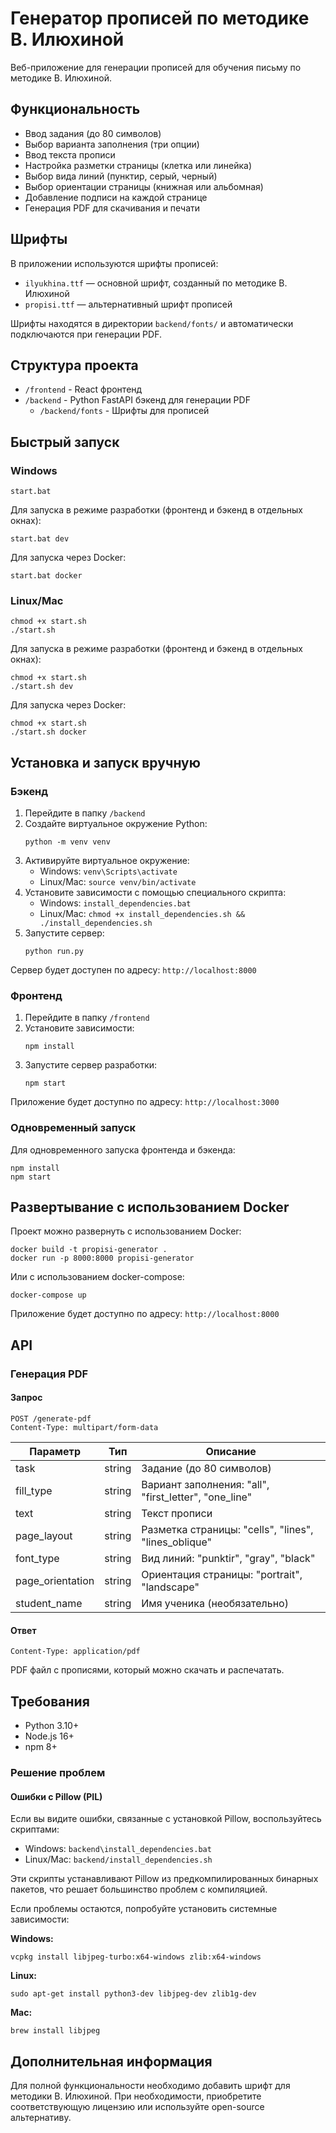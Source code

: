 # Генератор прописей по методике В. Илюхиной

Веб-приложение для генерации прописей для обучения письму по методике В. Илюхиной.

## Функциональность

- Ввод задания (до 80 символов)
- Выбор варианта заполнения (три опции)
- Ввод текста прописи
- Настройка разметки страницы (клетка или линейка)
- Выбор вида линий (пунктир, серый, черный)
- Выбор ориентации страницы (книжная или альбомная)
- Добавление подписи на каждой странице
- Генерация PDF для скачивания и печати

## Шрифты

В приложении используются шрифты прописей:
- `ilyukhina.ttf` — основной шрифт, созданный по методике В. Илюхиной
- `propisi.ttf` — альтернативный шрифт прописей

Шрифты находятся в директории `backend/fonts/` и автоматически подключаются при генерации PDF.

## Структура проекта

- `/frontend` - React фронтенд
- `/backend` - Python FastAPI бэкенд для генерации PDF
  - `/backend/fonts` - Шрифты для прописей

## Быстрый запуск

### Windows

```
start.bat
```

Для запуска в режиме разработки (фронтенд и бэкенд в отдельных окнах):
```
start.bat dev
```

Для запуска через Docker:
```
start.bat docker
```

### Linux/Mac

```
chmod +x start.sh
./start.sh
```

Для запуска в режиме разработки (фронтенд и бэкенд в отдельных окнах):
```
chmod +x start.sh
./start.sh dev
```

Для запуска через Docker:
```
chmod +x start.sh
./start.sh docker
```

## Установка и запуск вручную

### Бэкенд

1. Перейдите в папку `/backend`
2. Создайте виртуальное окружение Python:
   ```
   python -m venv venv
   ```
3. Активируйте виртуальное окружение:
   - Windows: `venv\Scripts\activate`
   - Linux/Mac: `source venv/bin/activate`
4. Установите зависимости с помощью специального скрипта:
   - Windows: `install_dependencies.bat`
   - Linux/Mac: `chmod +x install_dependencies.sh && ./install_dependencies.sh`
5. Запустите сервер:
   ```
   python run.py
   ```
   
Сервер будет доступен по адресу: `http://localhost:8000`

### Фронтенд

1. Перейдите в папку `/frontend`
2. Установите зависимости:
   ```
   npm install
   ```
3. Запустите сервер разработки:
   ```
   npm start
   ```

Приложение будет доступно по адресу: `http://localhost:3000`

### Одновременный запуск

Для одновременного запуска фронтенда и бэкенда:

```
npm install
npm start
```

## Развертывание с использованием Docker

Проект можно развернуть с использованием Docker:

```
docker build -t propisi-generator .
docker run -p 8000:8000 propisi-generator
```

Или с использованием docker-compose:

```
docker-compose up
```

Приложение будет доступно по адресу: `http://localhost:8000`

## API

### Генерация PDF

#### Запрос

```
POST /generate-pdf
Content-Type: multipart/form-data
```

| Параметр | Тип | Описание |
|----------|-----|----------|
| task | string | Задание (до 80 символов) |
| fill_type | string | Вариант заполнения: "all", "first_letter", "one_line" |
| text | string | Текст прописи |
| page_layout | string | Разметка страницы: "cells", "lines", "lines_oblique" |
| font_type | string | Вид линий: "punktir", "gray", "black" |
| page_orientation | string | Ориентация страницы: "portrait", "landscape" |
| student_name | string | Имя ученика (необязательно) |

#### Ответ

```
Content-Type: application/pdf
```

PDF файл с прописями, который можно скачать и распечатать.

## Требования

- Python 3.10+
- Node.js 16+
- npm 8+

### Решение проблем

#### Ошибки с Pillow (PIL)
Если вы видите ошибки, связанные с установкой Pillow, воспользуйтесь скриптами:
- Windows: `backend\install_dependencies.bat`
- Linux/Mac: `backend/install_dependencies.sh`

Эти скрипты устанавливают Pillow из предкомпилированных бинарных пакетов, что решает большинство проблем с компиляцией.

Если проблемы остаются, попробуйте установить системные зависимости:

**Windows:**
```
vcpkg install libjpeg-turbo:x64-windows zlib:x64-windows
```

**Linux:**
```
sudo apt-get install python3-dev libjpeg-dev zlib1g-dev
```

**Mac:**
```
brew install libjpeg
```

## Дополнительная информация

Для полной функциональности необходимо добавить шрифт для методики В. Илюхиной. При необходимости, приобретите соответствующую лицензию или используйте open-source альтернативу. 